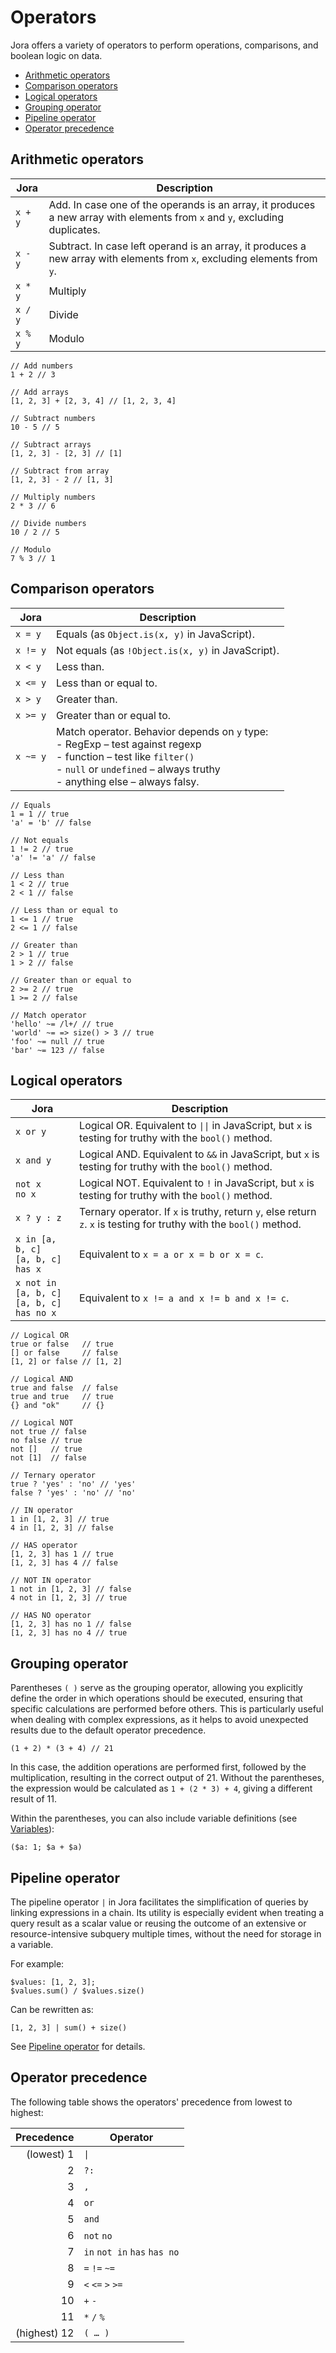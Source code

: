 # Operators

Jora offers a variety of operators to perform operations, comparisons, and boolean logic on data.

- [Arithmetic operators](#arithmetic-operators)
- [Comparison operators](#comparison-operators)
- [Logical operators](#logical-operators)
- [Grouping operator](#grouping-operator)
- [Pipeline operator](#pipeline-operator)
- [Operator precedence](#operator-precedence)

## Arithmetic operators

| Jora | Description |
|------|-------------|
| `x + y` | Add. In case one of the operands is an array, it produces a new array with elements from `x` and `y`, excluding duplicates.
| `x - y` | Subtract. In case left operand is an array, it produces a new array with elements from `x`, excluding elements from `y`.
| `x * y` | Multiply
| `x / y` | Divide
| `x % y` | Modulo

```jora
// Add numbers
1 + 2 // 3

// Add arrays
[1, 2, 3] + [2, 3, 4] // [1, 2, 3, 4]

// Subtract numbers
10 - 5 // 5

// Subtract arrays
[1, 2, 3] - [2, 3] // [1]

// Subtract from array
[1, 2, 3] - 2 // [1, 3]

// Multiply numbers
2 * 3 // 6

// Divide numbers
10 / 2 // 5

// Modulo
7 % 3 // 1
```

## Comparison operators

| Jora | Description |
|------|-------------|
| `x = y`  | Equals (as `Object.is(x, y)` in JavaScript).
| `x != y` | Not equals (as `!Object.is(x, y)` in JavaScript).
| `x < y`  | Less than.
| `x <= y` | Less than or equal to.
| `x > y`  | Greater than.
| `x >= y` | Greater than or equal to.
| `x ~= y` | Match operator. Behavior depends on `y` type:<br>- RegExp – test against regexp<br>- function – test like `filter()`<br>- `null` or `undefined` – always truthy<br>- anything else – always falsy.

```jora
// Equals
1 = 1 // true
'a' = 'b' // false

// Not equals
1 != 2 // true
'a' != 'a' // false

// Less than
1 < 2 // true
2 < 1 // false

// Less than or equal to
1 <= 1 // true
2 <= 1 // false

// Greater than
2 > 1 // true
1 > 2 // false

// Greater than or equal to
2 >= 2 // true
1 >= 2 // false

// Match operator
'hello' ~= /l+/ // true
'world' ~= => size() > 3 // true
'foo' ~= null // true
'bar' ~= 123 // false
```

## Logical operators

| Jora | Description |
|------|-------------|
| `x or y` | Logical OR. Equivalent to `\|\|` in JavaScript, but `x` is testing for truthy with the `bool()` method.
| `x and y` | Logical AND. Equivalent to `&&` in JavaScript, but `x` is testing for truthy with the `bool()` method.
| `not x`<br>`no x` | Logical NOT. Equivalent to `!` in JavaScript, but `x` is testing for truthy with the `bool()` method.
| `x ? y : z` | Ternary operator. If `x` is truthy, return `y`, else return `z`. `x` is testing for truthy with the `bool()` method.
| `x in [a, b, c]`<br>`[a, b, c] has x` | Equivalent to `x = a or x = b or x = c`.
| `x not in [a, b, c]`<br>`[a, b, c] has no x` | Equivalent to `x != a and x != b and x != c`.


```jora
// Logical OR
true or false   // true
[] or false     // false
[1, 2] or false // [1, 2]

// Logical AND
true and false  // false
true and true   // true
{} and "ok"     // {}

// Logical NOT
not true // false
no false // true
not []   // true
not [1]  // false

// Ternary operator
true ? 'yes' : 'no' // 'yes'
false ? 'yes' : 'no' // 'no'

// IN operator
1 in [1, 2, 3] // true
4 in [1, 2, 3] // false

// HAS operator
[1, 2, 3] has 1 // true
[1, 2, 3] has 4 // false

// NOT IN operator
1 not in [1, 2, 3] // false
4 not in [1, 2, 3] // true

// HAS NO operator
[1, 2, 3] has no 1 // false
[1, 2, 3] has no 4 // true
```

## Grouping operator

Parentheses `( )` serve as the grouping operator, allowing you explicitly define the order in which operations should be executed, ensuring that specific calculations are performed before others. This is particularly useful when dealing with complex expressions, as it helps to avoid unexpected results due to the default operator precedence.

```jora
(1 + 2) * (3 + 4) // 21
```

In this case, the addition operations are performed first, followed by the multiplication, resulting in the correct output of 21. Without the parentheses, the expression would be calculated as `1 + (2 * 3) + 4`, giving a different result of 11.

Within the parentheses, you can also include variable definitions (see [Variables](./variables.md)):

```jora
($a: 1; $a + $a)
```

## Pipeline operator

The pipeline operator `|` in Jora facilitates the simplification of queries by linking expressions in a chain. Its utility is especially evident when treating a query result as a scalar value or reusing the outcome of an extensive or resource-intensive subquery multiple times, without the need for storage in a variable.

For example:

```jora
$values: [1, 2, 3];
$values.sum() / $values.size()
```

Can be rewritten as:

```jora
[1, 2, 3] | sum() + size()
```

See [Pipeline operator](./pipeline-operator.md) for details.

## Operator precedence

The following table shows the operators' precedence from lowest to highest:

| Precedence | Operator |
|-----:|---|
| (lowest) 1 | `\|`
| 2 | `?:`
| 3 | `,`
| 4 | `or`
| 5 | `and`
| 6 | `not` `no`
| 7 | `in` `not in` `has` `has no`
| 8 | `=` `!=` `~=`
| 9 | `<` `<=` `>` `>=`
| 10 | `+` `-`
| 11 | `*` `/` `%`
| (highest) 12 | `( … )`
